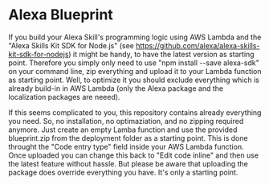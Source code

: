 # Alexa Blueprint
If you build your Alexa Skill's programming logic using AWS Lambda and the "Alexa Skills Kit SDK for Node.js" (see https://github.com/alexa/alexa-skills-kit-sdk-for-nodejs) it might be handy, to have the latest version as starting point. Therefore you simply only need to use "npm install --save alexa-sdk" on your command line, zip everything and upload it to your Lambda function as starting point. Well, to optimize it you should exclude everything which is already build-in in AWS Lambda (only the Alexa package and the localization packages are neeed).

If this seems complicated to you, this repository contains already everything you need. So, no installation, no optimaziation, and no zipping required anymore. Just create an empty Lamba function and use the provided blueprint.zip from the deployment folder as a starting point. This is done throught the "Code entry type" field inside your AWS Lambda function. Once uploaded you can change this back to "Edit code inline" and then use the latest feature without hassle. But please be aware that uploading the package does override everything you have. It's only a starting point.
